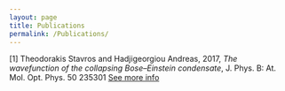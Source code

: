 ```yaml
---
layout: page
title: Publications
permalink: /Publications/
---
```



[1] Theodorakis Stavros and Hadjigeorgiou Andreas, 2017, *The wavefunction of the collapsing Bose–Einstein condensate*, J. Phys. B: At. Mol. Opt. Phys. 50 235301 [See more info](https://iopscience.iop.org/article/10.1088/1361-6455/aa92b8)



